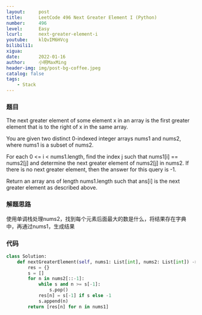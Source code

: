 ```yaml
---
layout:     post
title:      LeetCode 496 Next Greater Element I (Python)
number:     496
level:      Easy
lcurl:      next-greater-element-i
youtube:    klQvIM6HVcg
bilibili1:  
xigua:      
date:       2022-01-16
author:     小明MaxMing
header-img: img/post-bg-coffee.jpeg
catalog: false
tags:
    - Stack
---
```


### 题目

The next greater element of some element x in an array is the first greater element that is to the right of x in the same array.

You are given two distinct 0-indexed integer arrays nums1 and nums2, where nums1 is a subset of nums2.

For each 0 <= i < nums1.length, find the index j such that nums1[i] == nums2[j] and determine the next greater element of nums2[j] in nums2. If there is no next greater element, then the answer for this query is -1.

Return an array ans of length nums1.length such that ans[i] is the next greater element as described above.

### 解题思路

使用单调栈处理nums2，找到每个元素后面最大的数是什么，将结果存在字典中，再通过nums1，生成结果

### 代码
```python
class Solution:
    def nextGreaterElement(self, nums1: List[int], nums2: List[int]) -> List[int]:
        res = {}
        s = []
        for n in nums2[::-1]:
            while s and n >= s[-1]:
                s.pop()
            res[n] = s[-1] if s else -1
            s.append(n)
        return [res[n] for n in nums1]
```
